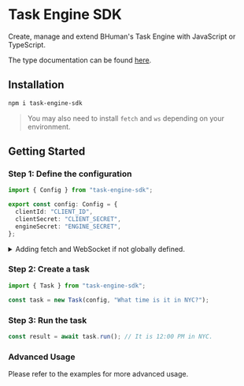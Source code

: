 # Task Engine SDK

Create, manage and extend BHuman's Task Engine with JavaScript or TypeScript.

The type documentation can be found [here](https://bhuman-ai.github.io/task-engine-sdk/).

## Installation

```bash
npm i task-engine-sdk
```

> You may also need to install `fetch` and `ws` depending on your environment.

## Getting Started

### Step 1: Define the configuration

```ts
import { Config } from "task-engine-sdk";

export const config: Config = {
  clientId: "CLIENT_ID",
  clientSecret: "CLIENT_SECRET",
  engineSecret: "ENGINE_SECRET",
};
```

<details>
<summary>
    Adding fetch and WebSocket if not globally defined.
</summary>

```ts
import { Config } from "task-engine-sdk";
import fetch from "node-fetch";
import WebSocket from "ws";

export const config: Config = {
  clientId: "CLIENT_ID",
  clientSecret: "CLIENT_SECRET",
  engineSecret: "ENGINE_SECRET",
  fetch,
  WebSocket,
};
```

</details>

### Step 2: Create a task

```ts
import { Task } from "task-engine-sdk";

const task = new Task(config, "What time is it in NYC?");
```

### Step 3: Run the task

```ts
const result = await task.run(); // It is 12:00 PM in NYC.
```

### Advanced Usage

Please refer to the examples for more advanced usage.
